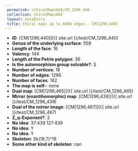 ```yaml
--- 
 permalink: /chiralMaps6kE/CM_1296_440 
 collection: chiralMaps6kE
 layout: dataEntry
 title: Chiral maps up to 6000 edges - CM[1296;440]
---
```


- **ID**: [CM[1296;440]]({{ site.url }}/test/CM_1296_440)
- **Genus of the underlying surface**: 559
- **Length of the face**: 16
- **Valency**: 144
- **Length of the Petrie polygon**: 36
- **Is the automorphism group solvable?**: S
- **Number of vertices**: 18
- **Number of edges**: 1296
- **Number of faces**: 162
- **The map is self-**: none
- **Dual map**: [CM[1296;465]]({{ site.url }}/test/CM_1296_465)
- **Mirror (enantihomorphic) map**: [CM[1296;439]]({{ site.url }}/test/CM_1296_439)
- **Dual of the mirror image**: [CM[1296;467]]({{ site.url }}/test/CM_1296_467)
- **Z_q-Exponent?**: 2
- **No idea**:  37:439 127:439
- **No idea**: Y
- **No idea**: Y
- **Skeleton**: Sk(18;7)^18
- **Some other kind of skeleton**: nan
